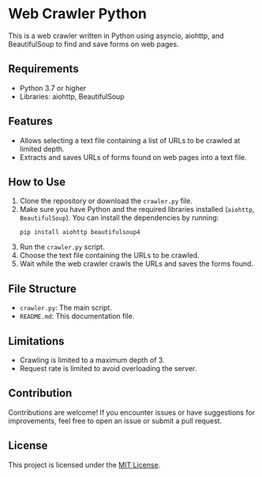 # Web Crawler Python
This is a web crawler written in Python using asyncio, aiohttp, and BeautifulSoup to find and save forms on web pages.

## Requirements
- Python 3.7 or higher
- Libraries: aiohttp, BeautifulSoup

## Features
- Allows selecting a text file containing a list of URLs to be crawled at limited depth.
- Extracts and saves URLs of forms found on web pages into a text file.

## How to Use
1. Clone the repository or download the `crawler.py` file.
2. Make sure you have Python and the required libraries installed (`aiohttp`, `BeautifulSoup`). You can install the dependencies by running:
    ```
    pip install aiohttp beautifulsoup4
    ```
3. Run the `crawler.py` script.
4. Choose the text file containing the URLs to be crawled.
5. Wait while the web crawler crawls the URLs and saves the forms found.

## File Structure
- `crawler.py`: The main script.
- `README.md`: This documentation file.

## Limitations
- Crawling is limited to a maximum depth of 3.
- Request rate is limited to avoid overloading the server.

## Contribution
Contributions are welcome! If you encounter issues or have suggestions for improvements, feel free to open an issue or submit a pull request.

## License
This project is licensed under the [MIT License]([LICENSE](https://opensource.org/license/mit)).
